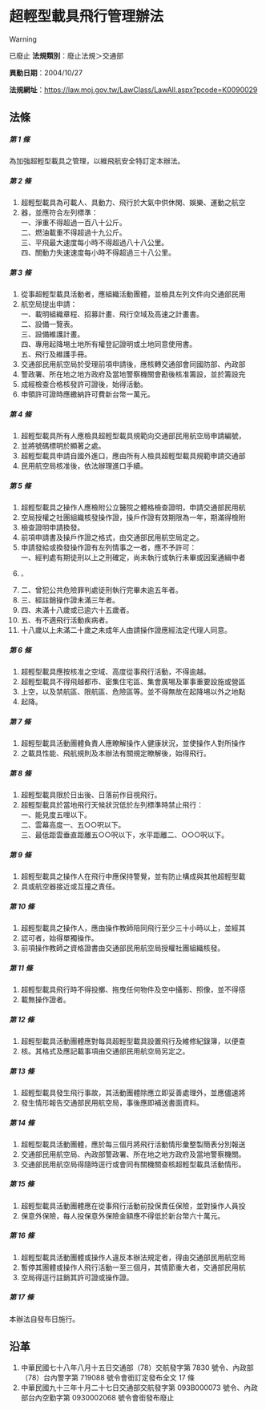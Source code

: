 # 超輕型載具飛行管理辦法


> [!WARNING]
> 已廢止
**法規類別**：廢止法規＞交通部

**異動日期**：2004/10/27  

**法規網址**：https://law.moj.gov.tw/LawClass/LawAll.aspx?pcode=K0090029



## 法條
##### 第 1 條
為加強超輕型載具之管理，以維飛航安全特訂定本辦法。

##### 第 2 條
1. 超輕型載具為可載人、具動力、飛行於大氣中供休閑、娛樂、運動之航空
1. 器，並應符合左列標準：  
一、淨重不得超過一百八十公斤。  
二、燃油載重不得超過十九公斤。  
三、平飛最大速度每小時不得超過八十八公里。  
四、關動力失速速度每小時不得超過三十八公里。

##### 第 3 條
1. 從事超輕型載具活動者，應組織活動團體，並檢具左列文件向交通部民用
1. 航空局提出申請：  
一、載明組織章程、招募計畫、飛行空域及高速之計畫書。  
二、設備一覽表。  
三、設備維護計畫。  
四、專用起降埸土地所有權登記證明或土地同意使用書。  
五、飛行及維護手冊。
1. 交通部民用航空局於受理前項申請後，應核轉交通部會同國防部、內政部
1. 警政署、所在地之地方政府及當地警察機關會勘後核准籌設，並於籌設完
1. 成經檢查合格核發許可證後，始得活動。
1. 申領許可證時應繳納許可費新台幣一萬元。

##### 第 4 條
1. 超輕型載具所有人應檢具超輕型載具規範向交通部民用航空局申請編號，
1. 並將號碼標明於顯著之處。
1. 超輕型載具申請自國外進口，應由所有人檢具超輕型載具規範申請交通部
1. 民用航空局核准後，依法辦理進口手續。

##### 第 5 條
1. 超輕型載具之操作人應檢附公立醫院之體格檢查證明，申請交通部民用航
1. 空局授權之社團組織核發操作證，操戶作證有效期限為一年，期滿得檢附
1. 檢查證明申請換發。
1. 前項申請書及操戶作證之格式，由交通部民用航空局定之。
1. 申請發給或換發操作證有左列情事之一者，應不予許可：  
一、經判處有期徒刑以上之刑確定，尚未執行或執行未畢或因案通緝中者
1.     。
1. 二、曾犯公共危險罪判處徒刑執行完畢未逾五年者。
1. 三、經註銷操作證未滿三年者。
1. 四、未滿十八歲或已逾六十五歲者。
1. 五、有不適飛行活動疾病者。
1. 十八歲以上未滿二十歲之未成年人由請操作證應經法定代理人同意。

##### 第 6 條
1. 超輕型載具應按核准之空域、高度從事飛行活動，不得逾越。
1. 超輕型載具不得飛越都市、密集住宅區、集會廣埸及軍事重要設施或營區
1. 上空，以及禁航區、限航區、危險區等。並不得無故在起降埸以外之地點
1. 起降。

##### 第 7 條
1. 超輕型載具活動團體負責人應瞭解操作人健康狀況，並使操作人對所操作
1. 之載具性能、飛航規則及本辦法有關規定瞭解後，始得飛行。

##### 第 8 條
1. 超輕型載具限於日出後、日落前作目視飛行。
1. 超輕型載具於當地飛行天候狀況低於左列標準時禁止飛行：  
一、能見度五哩以下。  
二、雲幕高度一、五○○呎以下。  
三、最低距雲垂直距離五○○呎以下，水平距離二、○○○呎以下。

##### 第 9 條
1. 超輕型載具之操作人在飛行中應保持警覺，並有防止構成與其他超輕型載
1. 具或航空器接近或互撞之責任。

##### 第 10 條
1. 超輕型載具之操作人，應由操作教師陪同飛行至少三十小時以上，並經其
1. 認可者，始得單獨操作。
1. 前項操作教師之資格證書由交通部民用航空局授權社團組織核發。

##### 第 11 條
1. 超輕型載具飛行時不得投擲、拖曳任何物件及空中攝影、照像，並不得搭
1. 載無操作證者。

##### 第 12 條
1. 超輕型載具活動團體應對每具超輕型載具設置飛行及維修紀錄簿，以便查
1. 核。其格式及應記載事項由交通部民用航空局另定之。

##### 第 13 條
1. 超輕型載具發生飛行事故，其活動團體除應立即妥善處理外，並應儘速將
1. 發生情形報告交通部民用航空局，事後應即補送書面資料。

##### 第 14 條
1. 超輕型載具活動團體，應於每三個月將飛行活動情形彙整製簡表分別報送
1. 交通部民用航空局、內政部警政署、所在地之地方政府及當地警察機關。
1. 交通部民用航空局得隨時逕行或會同有關機關查核超輕型載具活動情形。

##### 第 15 條
1. 超輕型載具活動團體應在從事飛行活動前投保責任保險，並對操作人員投
1. 保意外保險，每人投保意外保險金額應不得低於新台幣六十萬元。

##### 第 16 條
1. 超輕型載具活動團體或操作人違反本辦法規定者，得由交通部民用航空局
1. 暫停其團體或操作人飛行活動一至三個月，其情節重大者，交通部民用航
1. 空局得逕行註銷其許可證或操作證。

##### 第 17 條
本辦法自發布日施行。

## 沿革
1. 中華民國七十八年八月十五日交通部（78）交航發字第 7830 號令、內政部（78）台內警字第 719088 號令會銜訂定發布全文 17 條
1. 中華民國九十三年十月二十七日交通部交航發字第 093B000073 號令、內政部台內空勤字第 0930002068 號令會銜發布廢止
